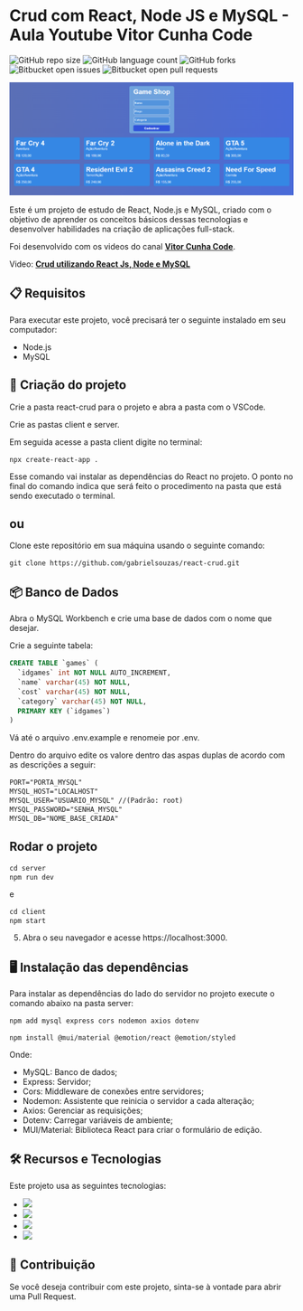# Crud com React, Node JS e MySQL - Aula Youtube Vitor Cunha Code

![GitHub repo size](https://img.shields.io/github/repo-size/gabrielsouzas/react-crud?style=for-the-badge)
![GitHub language count](https://img.shields.io/github/languages/count/gabrielsouzas/react-crud?style=for-the-badge)
![GitHub forks](https://img.shields.io/github/forks/gabrielsouzas/react-crud?style=for-the-badge)
![Bitbucket open issues](https://img.shields.io/bitbucket/issues/gabrielsouzas/react-crud?style=for-the-badge)
![Bitbucket open pull requests](https://img.shields.io/bitbucket/pr-raw/gabrielsouzas/react-crud?style=for-the-badge)

<img src="./client/images/print_react_crud.png" alt="Print Screen">

Este é um projeto de estudo de React, Node.js e MySQL, criado com o objetivo de aprender os conceitos básicos dessas tecnologias e desenvolver habilidades na criação de aplicações full-stack.

Foi desenvolvido com os videos do canal **[Vitor Cunha Code](https://www.youtube.com/@VitorCunhaCode)**.

Video: **[Crud utilizando React Js, Node e MySQL](https://youtu.be/e0He6sCiQT8)**

## 📋 Requisitos

Para executar este projeto, você precisará ter o seguinte instalado em seu computador:

- Node.js
- MySQL

## 🚀 Criação do projeto

Crie a pasta react-crud para o projeto e abra a pasta com o VSCode.

Crie as pastas client e server.

Em seguida acesse a pasta client digite no terminal:

~~~cmd~~~
npx create-react-app .
~~~

Esse comando vai instalar as dependências do React no projeto. O ponto no final do comando indica que será feito o procedimento na pasta que está sendo executado o terminal.

## ou

Clone este repositório em sua máquina usando o seguinte comando:

~~~node
git clone https://github.com/gabrielsouzas/react-crud.git
~~~

## 📦 Banco de Dados

Abra o MySQL Workbench e crie uma base de dados com o nome que desejar.

Crie a seguinte tabela:

```SQL
CREATE TABLE `games` (
  `idgames` int NOT NULL AUTO_INCREMENT,
  `name` varchar(45) NOT NULL,
  `cost` varchar(45) NOT NULL,
  `category` varchar(45) NOT NULL,
  PRIMARY KEY (`idgames`)
)
```

Vá até o arquivo .env.example e renomeie por .env.

Dentro do arquivo edite os valore dentro das aspas duplas de acordo com as descrições a seguir:

```env
PORT="PORTA_MYSQL"
MYSQL_HOST="LOCALHOST"
MYSQL_USER="USUARIO_MYSQL" //(Padrão: root)
MYSQL_PASSWORD="SENHA_MYSQL"
MYSQL_DB="NOME_BASE_CRIADA"
```

## Rodar o projeto

~~~node
cd server
npm run dev
~~~

e

~~~node
cd client
npm start
~~~

5. Abra o seu navegador e acesse https://localhost:3000.


## 🖥️ Instalação das dependências

Para instalar as dependências do lado do servidor no projeto execute o comando abaixo na pasta server:

~~~node~~~
npm add mysql express cors nodemon axios dotenv
~~~

```node
npm install @mui/material @emotion/react @emotion/styled
```

Onde:

* MySQL: Banco de dados;
* Express: Servidor;
* Cors: Middleware de conexões entre servidores;
* Nodemon: Assistente que reinicia o servidor a cada alteração;
* Axios: Gerenciar as requisições;
* Dotenv: Carregar variáveis de ambiente;
* MUI/Material: Biblioteca React para criar o formulário de edição.

## 🛠️ Recursos e Tecnologias

Este projeto usa as seguintes tecnologias:

- ![](https://img.shields.io/badge/React-20232A?style=for-the-badge&logo=react&logoColor=61DAFB)
- ![](https://img.shields.io/badge/Node.js-43853D?style=for-the-badge&logo=node.js&logoColor=white)
- ![](https://img.shields.io/badge/JavaScript-F7DF1E?style=for-the-badge&logo=javascript&logoColor=black)
- ![](https://img.shields.io/badge/MySQL-00000F?style=for-the-badge&logo=mysql&logoColor=white)

## 🤝 Contribuição

Se você deseja contribuir com este projeto, sinta-se à vontade para abrir uma Pull Request. 